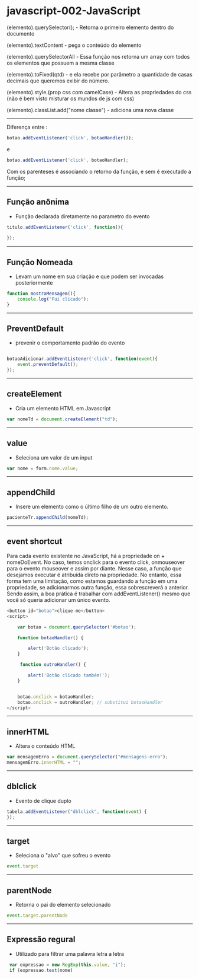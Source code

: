 # javascript-002-JavaScript

(elemento).querySelector(); - Retorna o primeiro elemento dentro do documento

(elemento).textContent - pega o conteúdo do elemento

(elemento).querySelectorAll - Essa função nos retorna um array com todos os elementos que possuem a mesma classe


(elemento).toFixed(qtd) -  e ela recebe por parâmetro a quantidade de casas decimais que queremos exibir do número.

(elemento).style.(prop css com camelCase) - Altera as propriedades do css (não é bem visto misturar os mundos de js com css)

(elemento).classList.add("nome classe") - adiciona uma nova classe 

------------------------

Diferença entre : 
```js
botao.addEventListener('click', botaoHandler());
```
e
```js
botao.addEventListener('click', botaoHandler);
```

Com os parenteses é associando o retorno da função, e sem é executado a função;

------------------------

## Função anônima 
 - Função declarada diretamente no parametro do evento

```js
titulo.addEventListener('click', function(){
   
});

```
------------------------

## Função Nomeada 
 - Levam um nome em sua criação e que podem ser invocadas posteriormente

```js
function mostraMensagem(){
    console.log("Fui clicado");
}
```

---------

## PreventDefault

 - prevenir o comportamento padrão do evento

```js

botaoAdicionar.addEventListener('click', function(event){
    event.preventDefault();
});
```
-----
## createElement

- Cria um elemento HTML em Javascript
```js
var nomeTd = document.createElement("td");
```
-----
## value

- Seleciona um valor de um input
 ```js
 var nome = form.nome.value;
 ```
-----
## appendChild

 - Insere um elemento como o último filho de um outro elemento.
 ```js
 pacienteTr.appendChild(nomeTd);
 ```
-----
## event shortcut

Para cada evento existente no JavaScript, há a propriedade on + nomeDoEvent. No caso, temos onclick para o evento click, onmouseover para o evento mouseover e assim por diante. Nesse caso, a função que desejamos executar é atribuída direto na propriedade. No entanto, essa forma tem uma limitação, como estamos guardando a função em uma propriedade, se adicionarmos outra função, essa sobrescreverá a anterior. Sendo assim, a boa prática é trabalhar com addEventListener() mesmo que você só queria adicionar um único evento.

```js
<button id="botao">clique-me</button>
<script>

    var botao = document.querySelector('#botao');

    function botaoHandler() {

        alert('Botão clicado');
    }

     function outroHandler() {

        alert('Botão clicado também!');
    }


    botao.onclick = botaoHandler;
    botao.onclick = outroHandler; // substitui botaoHandler
</script>
```

-----
## innerHTML

 - Altera o conteúdo HTML
 ```js
 var mensagemErro = document.querySelector("#mensagens-erro");
 mensagemErro.innerHTML = "";
 ```
 -----
## dblclick

 - Evento de clique duplo
 ```js
 tabela.addEventListener("dblclick", function(event) {
 });
 ```

 -----
## target

 - Seleciona o "alvo" que sofreu o evento
 ```js
 event.target
 ```
 
 -----
## parentNode

 - Retorna o pai do elemento selecionado
 ```js
 event.target.parentNode
 ```
 -----
## Expressão regural

 - Utilizado para filtrar uma palavra letra a letra
 ```js
  var expressao = new RegExp(this.value, "i");
  if (expressao.test(nome)
 ```
